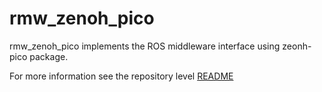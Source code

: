 # rmw_zenoh_pico

rmw_zenoh_pico implements the ROS middleware interface using zeonh-pico package.

For more information see the repository level [README](../README.md) 
